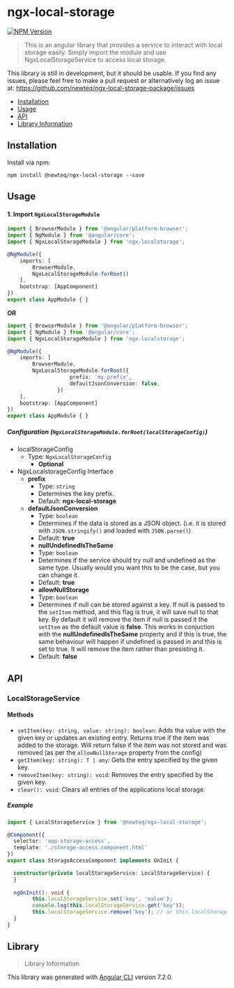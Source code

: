# ngx-local-storage 

[![NPM Version][npm-image]][npm-url]

> This is an angular library that provides a service to interact with local storage easily.
> Simply import the module and use NgxLocalStorageService to access local storage.

This library is still in development, but it should be usable. If you find any issues, please feel free to make a pull request or alternatively log an issue at: https://github.com/newteq/ngx-local-storage-package/issues

* [Installation](#installation)
* [Usage](#usage)
* [API](#api)
* [Library Information](#library)

## Installation
Install via npm:
```
npm install @newteq/ngx-local-storage --save
```

## Usage

#### 1. Import `NgxLocalStorageModule`

```ts
import { BrowserModule } from '@angular/platform-browser';
import { NgModule } from '@angular/core';
import { NgxLocalStorageModule } from 'ngx-localstorage';

@NgModule({
    imports: [
        BrowserModule,
        NgxLocalStorageModule.forRoot()
    ],
    bootstrap: [AppComponent]
})
export class AppModule { }
```

**OR**

```ts
import { BrowserModule } from '@angular/platform-browser';
import { NgModule } from '@angular/core';
import { NgxLocalStorageModule } from 'ngx-localstorage';

@NgModule({
    imports: [
        BrowserModule,
        NgxLocalStorageModule.forRoot({
					prefix: 'my-prefix',
					defaultJsonConversion: false,
				})
    ],
    bootstrap: [AppComponent]
})
export class AppModule { }
```


##### Configuration (`NgxLocalStorageModule.forRoot(localStorageConfig)`)

* localStorageConfig
  * Type: `NgxLocalStorageConfig`
	* **Optional**
* NgxLocalstorageConfig Interface
  * __prefix__
    * Type: `string`
    * Determines the key prefix.
    * Default: __ngx-local-storage__
  * __defaultJsonConversion__
    * Type: `boolean`
    * Determines if the data is stored as a JSON object. (i.e. it is stored with `JSON.stringify()` and loaded with `JSON.parse()`)
    * Default: __true__
	* __nullUndefinedIsTheSame__
    * Type: `boolean`
    * Determines if the service should try null and undefined as the same type. Usually would you want this to be the case, but you can change it.
    * Default: __true__
	* __allowNullStorage__
    * Type: `boolean`
    * Determines if null can be stored against a key. If null is passed to the `setItem` method, and this flag is true, it will save null to that key. By default it will remove the item if null is passed it the `setItem` as the default value is __false__. This works in conjuction with the **nullUndefinedIsTheSame** property and if this is true, the same behaviour will happen if undefined is passed in and this is set to true. It will remove the item rather than presisting it.
    * Default: __false__
  
## API

### LocalStorageService

#### Methods

- `setItem(key: string, value: string): boolean`: Adds tha value with the given key or updates an existing entry. Returns true if the item was added to the storage. Will return false if the item was not stored and was removed (as per the `allowNullStorage` property from the config)
- `getItem(key: string): T | any`: Gets the entry specified by the given key.
- `removeItem(key: string): void`: Removes the entry specified by the given key.
- `clear(): void`: Clears all entries of the applications local storage.

##### Example

```ts
import { LocalStorageService } from '@newteq/ngx-local-storage';

@Component({
  selector: 'app-storage-access',
  template: './storage-access.component.html'
})
export class StorageAccessComponent implements OnInit {

  constructor(private localStorageService: LocalStorageService) {
  }
  
  ngOnInit(): void {
		this.localStorageService.set('key', 'value');
		console.log(this.localStorageService.get('key'));
		this.localStorageService.remove('key'); // or this.localStorageService.clear();
  }
}
```

## Library

> Library Information

This library was generated with [Angular CLI](https://github.com/angular/angular-cli) version 7.2.0.

[npm-image]: https://img.shields.io/npm/v/@newteq/ngx-local-storage.svg
[npm-url]: https://npmjs.org/package/@newteq/ngx-local-storage
